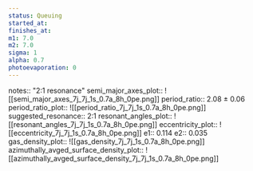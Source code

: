 ```yaml
---
status: Queuing
started_at:
finishes_at:
m1: 7.0
m2: 7.0
sigma: 1
alpha: 0.7
photoevaporation: 0
---
```


notes:: "2:1 resonance"
semi_major_axes_plot:: ![[semi_major_axes_7j_7j_1s_0.7a_8h_0pe.png]]
period_ratio:: 2.08 ± 0.06
period_ratio_plot:: ![[period_ratio_7j_7j_1s_0.7a_8h_0pe.png]]
suggested_resonance:: 2:1
resonant_angles_plot:: ![[resonant_angles_7j_7j_1s_0.7a_8h_0pe.png]]
eccentricity_plot:: ![[eccentricity_7j_7j_1s_0.7a_8h_0pe.png]]
e1:: 0.114
e2:: 0.035
gas_density_plot:: ![[gas_density_7j_7j_1s_0.7a_8h_0pe.png]]
azimuthally_avged_surface_density_plot:: ![[azimuthally_avged_surface_density_7j_7j_1s_0.7a_8h_0pe.png]]
